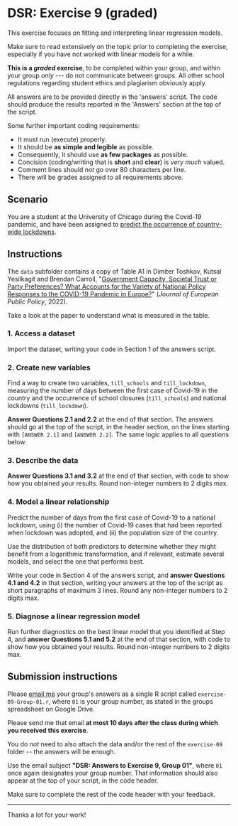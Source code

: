 # DSR: Exercise 9 (graded)

This exercise focuses on fitting and interpreting linear regression models.

Make sure to read extensively on the topic prior to completing the exercise, especially if you have not worked with linear models for a while.

__This is a _graded_ exercise__, to be completed within your group, and within your group _only_ --- do not communicate between groups. All other school regulations regarding student ethics and plagiarism obviously apply.

All answers are to be provided directly in the 'answers' script. The code should produce the results reported in the 'Answers' section at the top of the script.

Some further important coding requirements:

- It must run (execute) properly.
- It should be __as simple and legible__ as possible.
- Consequently, it should use __as few packages__ as possible.
- Concision (coding/writing that is __short__ and __clear__) is _very much_ valued.
- Comment lines should _not_ go over 80 characters per line.
- There will be grades assigned to all requirements above.

## Scenario

You are a student at the University of Chicago during the Covid-19 pandemic, and have been assigned to [predict the occurrence of country-wide lockdowns][harris].

[harris]: https://harris.uchicago.edu/news-events/news/harris-students-analyze-government-response-pandemic

## Instructions

The `data` subfolder contains a copy of Table A1 in Dimiter Toshkov, Kutsal Yesilkagit and Brendan Carroll, "[Government Capacity, Societal Trust or Party Preferences? What Accounts for the Variety of National Policy Responses to the COVID-19 Pandemic in Europe?][toshkov]" (_Journal of European Public Policy_, 2022).

[toshkov]: https://doi.org/10.1080/13501763.2021.1928270

Take a look at the paper to understand what is measured in the table.

### 1. Access a dataset

Import the dataset, writing your code in Section 1 of the answers script.

### 2. Create new variables

Find a way to create two variables, `till_schools` and `till_lockdown`, measuring the number of days between the first case of Covid-19 in the country and the occurrence of school closures (`till_schools`) and national lockdowns (`till_lockdown`).

__Answer Questions 2.1 and 2.2__ at the end of that section. The answers should go at the top of the script, in the header section, on the lines starting with `[ANSWER 2.1]` and `[ANSWER 2.2]`. The same logic applies to all questions below.

### 3. Describe the data

__Answer Questions 3.1 and 3.2__ at the end of that section, with code to show how you obtained your results. Round non-integer numbers to 2 digits max.

### 4. Model a linear relationship

Predict the number of days from the first case of Covid-19 to a national lockdown, using (i) the number of Covid-19 cases that had been reported when lockdown was adopted, and (ii) the population size of the country.

Use the distribution of both predictors to determine whether they might benefit from a logarithmic transformation, and if relevant, estimate several models, and select the one that performs best.

Write your code in Section 4 of the answers script, and __answer Questions 4.1 and 4.2__ in that section, writing your answers at the top of the script as short paragraphs of maximum 3 lines. Round any non-integer numbers to 2 digits max.

### 5. Diagnose a linear regression model

Run further diagnostics on the best linear model that you identified at Step 4, and __answer Questions 5.1 and 5.2__ at the end of that section, with code to show how you obtained your results. Round non-integer numbers to 2 digits max.

## Submission instructions

Please [email me](mailto:francois.briatte@sciencespo.fr) your group's answers as a single R script called `exercise-09-Group-01.r`, where `01` is your group number, as stated in the groups spreadsheet on Google Drive.

Please send me that email __at most 10 days after the class during which you received this exercise__.

You do _not_ need to also attach the data and/or the rest of the `exercise-09` folder -- the answers will be enough.

Use the email subject __"DSR: Answers to Exercise 9, Group 01"__, where `01` once again designates your group number. That information should also appear at the top of your script, in the code header.

Make sure to complete the rest of the code header with your feedback.

---

Thanks a lot for your work!
